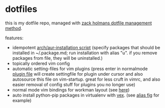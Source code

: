 dotfiles
========

this is my dotfile repo, managed with [zack holmans dotfile management method](https://github.com/holman/dotfiles).

features:
 - idempotent [arch/aur-installation script](https://github.com/jonathanewerner/dotfiles/blob/master/bin/packages.py) (specify packages that should be installed in ~/.package.md; run installation 
with alias "u". if you remove packages from file, they will be uninstalled.)
 - topically ordered vim config
 - automatic setting-files for vim plugins (press enter in normalmode [plugin file](https://github.com/jonathanewerner/dotfiles/blob/master/vim/plugins.vim) will create settingfile for plugin under cursor and also autosource this file on vim-startup. great for less cruft in vimrc, and also easier removal of config stuff for plugins you no longer use)
 - normal mode vim bindings for workman layout (see [here](https://github.com/jonathanewerner/dotfiles/blob/master/vim/mappingsNormal.vim))
 - auto install python-pip packages in virtualenv with [vex](https://pypi.python.org/pypi/vex). (see [alias fig](https://github.com/jonathanewerner/dotfiles/blob/master/zsh/aliases.zsh) for example)
  
